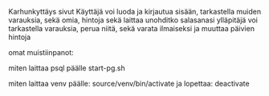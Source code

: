 Karhunkyttäys sivut
Käyttäjä voi luoda ja kirjautua sisään, tarkastella muiden varauksia, sekä omia, hintoja sekä laittaa unohditko salasanasi
ylläpitäjä voi tarkastella varauksia, perua niitä, sekä varata ilmaiseksi ja muuttaa päivien hintoja


omat muistiinpanot:

miten laittaa psql päälle
start-pg.sh

miten laittaa venv päälle:
source/venv/bin/activate
ja lopettaa: deactivate




